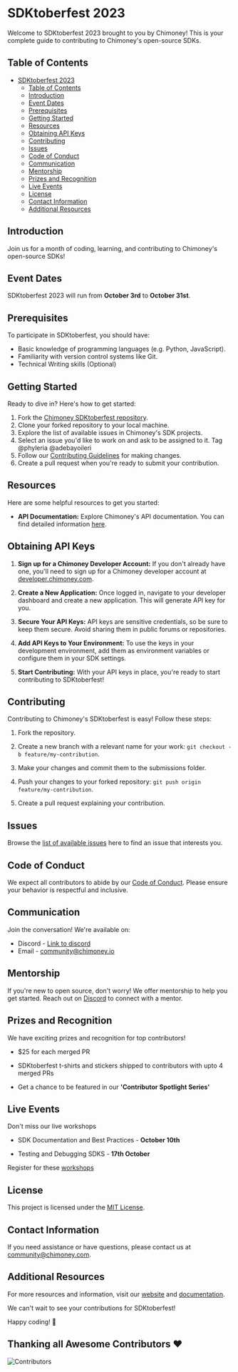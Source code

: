 # SDKtoberfest 2023

Welcome to SDKtoberfest 2023 brought to you by Chimoney! This is your complete guide to contributing to Chimoney's open-source SDKs.

## Table of Contents

- [SDKtoberfest 2023](#sdktoberfest-2023)
  - [Table of Contents](#table-of-contents)
  - [Introduction](#introduction)
  - [Event Dates](#event-dates)
  - [Prerequisites](#prerequisites)
  - [Getting Started](#getting-started)
  - [Resources](#resources)
  - [Obtaining API Keys](#obtaining-api-keys)
  - [Contributing](#contributing)
  - [Issues](#issues)
  - [Code of Conduct](#code-of-conduct)
  - [Communication](#communication)
  - [Mentorship](#mentorship)
  - [Prizes and Recognition](#prizes-and-recognition)
  - [Live Events](#live-events)
  - [License](#license)
  - [Contact Information](#contact-information)
  - [Additional Resources](#additional-resources)

## Introduction

Join us for a month of coding, learning, and contributing to Chimoney's open-source SDKs!

## Event Dates

SDKtoberfest 2023 will run from **October 3rd** to **October 31st**.

## Prerequisites

To participate in SDKtoberfest, you should have:

- Basic knowledge of programming languages (e.g. Python, JavaScript).
- Familiarity with version control systems like Git.
- Technical Writing skills (Optional)

## Getting Started

Ready to dive in? Here's how to get started:

1. Fork the [Chimoney SDKtoberfest repository](link-to-repo).
2. Clone your forked repository to your local machine.
3. Explore the list of available issues in Chimoney's SDK projects.
4. Select an issue you'd like to work on and ask to be assigned to it. Tag @phyleria @adebayoileri
5. Follow our [Contributing Guidelines](#contributing) for making changes.
6. Create a pull request when you're ready to submit your contribution.

## Resources

Here are some helpful resources to get you started:

- **API Documentation:** Explore Chimoney's API documentation. You can find detailed information [here](https://chimoney.readme.io/reference/introduction).

## Obtaining API Keys

1. **Sign up for a Chimoney Developer Account:** If you don't already have one, you'll need to sign up for a Chimoney developer account at [developer.chimoney.com](https://developer.chimoney.com).

2. **Create a New Application:** Once logged in, navigate to your developer dashboard and create a new application. This will generate API key for you.

3. **Secure Your API Keys:** API keys are sensitive credentials, so be sure to keep them secure. Avoid sharing them in public forums or repositories.

4. **Add API Keys to Your Environment:** To use the keys in your development environment, add them as environment variables or configure them in your SDK settings.

5. **Start Contributing:** With your API keys in place, you're ready to start contributing to SDKtoberfest!

## Contributing

Contributing to Chimoney's SDKtoberfest is easy! Follow these steps:

1. Fork the repository.
2. Create a new branch with a relevant name for your work: `git checkout -b feature/my-contribution`.
3. Make your changes and commit them to the submissions folder.
4. Push your changes to your forked repository: `git push origin feature/my-contribution`.

5. Create a pull request explaining your contribution.

## Issues

Browse the [list of available issues](https://github.com/Chimoney/chimoney-community-projects/issues) here to find an issue that interests you.

## Code of Conduct

We expect all contributors to abide by our [Code of Conduct](chimoney-community-projects/CODE_OF_CONDUCT.md). Please ensure your behavior is respectful and inclusive.

## Communication

Join the conversation! We're available on:

- Discord - [Link to discord](https://discord.gg/Q3peDrPG95)
- Email - community@chimoney.io

## Mentorship

If you're new to open source, don't worry! We offer mentorship to help you get started. Reach out on [Discord](https://discord.gg/Q3peDrPG95) to connect with a mentor.

## Prizes and Recognition

We have exciting prizes and recognition for top contributors!

- $25 for each merged PR

- SDKtoberfest t-shirts and stickers shipped to contributors with upto 4 merged PRs
- Get a chance to be featured in our **'Contributor Spotlight Series'**

## Live Events

Don't miss our live workshops

- SDK Documentation and Best Practices - **October 10th**

- Testing and Debugging SDKS - **17th October**

Register for these [workshops](now)

## License

This project is licensed under the [MIT License](link-to-license).

## Contact Information

If you need assistance or have questions, please contact us at [community@chimoney.com](mailto:community@chimoney.com).



## Additional Resources

For more resources and information, visit our [website](https://chimoney.io/) and [documentation](https://chimoney.readme.io/reference/introduction).

We can't wait to see your contributions for SDKtoberfest!

Happy coding! 🚀

## Thanking all Awesome Contributors :heart:
![Contributors](https://contrib.rocks/image?repo=Chimoney/chimoney-community-projects)
